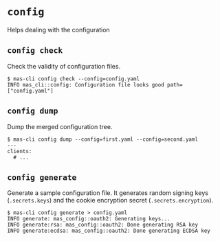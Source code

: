 # `config`

Helps dealing with the configuration

## `config check`

Check the validity of configuration files.

```console
$ mas-cli config check --config=config.yaml
INFO mas_cli::config: Configuration file looks good path=["config.yaml"]
```

## `config dump`

Dump the merged configuration tree.

```console
$ mas-cli config dump --config=first.yaml --config=second.yaml
---
clients:
  # ...
```

## `config generate`

Generate a sample configuration file.
It generates random signing keys (`.secrets.keys`) and the cookie encryption secret (`.secrets.encryption`).

```console
$ mas-cli config generate > config.yaml
INFO generate: mas_config::oauth2: Generating keys...
INFO generate:rsa: mas_config::oauth2: Done generating RSA key
INFO generate:ecdsa: mas_config::oauth2: Done generating ECDSA key
```
